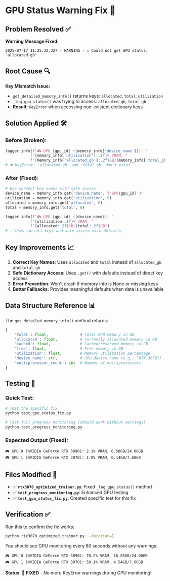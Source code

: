 # GPU Status Warning Fix 🔧

## Problem Resolved ✅

**Warning Message Fixed:**
```
2025-07-17 11:25:32,327 - WARNING - ⚠️ Could not get GPU status: 'allocated_gb'
```

## Root Cause 🔍

**Key Mismatch Issue:**
- `get_detailed_memory_info()` returns keys: `allocated`, `total`, `utilization`
- `_log_gpu_status()` was trying to access: `allocated_gb`, `total_gb`
- **Result**: `KeyError` when accessing non-existent dictionary keys

## Solution Applied 🛠️

### Before (Broken):
```python
logger.info(f"🎮 GPU {gpu_id} ({memory_info['device_name']}): "
           f"{memory_info['utilization']:.1f}% VRAM, "
           f"{memory_info['allocated_gb']:.2f}GB/{memory_info['total_gb']:.2f}GB")
# ❌ KeyError: 'allocated_gb' and 'total_gb' don't exist
```

### After (Fixed):
```python
# Use correct key names with safe access
device_name = memory_info.get('device_name', f'GPU{gpu_id}')
utilization = memory_info.get('utilization', 0)
allocated = memory_info.get('allocated', 0)
total = memory_info.get('total', 0)

logger.info(f"🎮 GPU {gpu_id} ({device_name}): "
           f"{utilization:.1f}% VRAM, "
           f"{allocated:.2f}GB/{total:.2f}GB")
# ✅ Uses correct keys and safe access with defaults
```

## Key Improvements 📈

1. **Correct Key Names**: Uses `allocated` and `total` instead of `allocated_gb` and `total_gb`
2. **Safe Dictionary Access**: Uses `.get()` with defaults instead of direct key access
3. **Error Prevention**: Won't crash if memory info is None or missing keys
4. **Better Fallbacks**: Provides meaningful defaults when data is unavailable

## Data Structure Reference 📊

The `get_detailed_memory_info()` method returns:
```python
{
    'total': float,              # Total GPU memory in GB
    'allocated': float,          # Currently allocated memory in GB  
    'cached': float,             # Cached/reserved memory in GB
    'free': float,               # Free memory in GB
    'utilization': float,        # Memory utilization percentage
    'device_name': str,          # GPU device name (e.g., "RTX 3070")
    'multiprocessor_count': int  # Number of multiprocessors
}
```

## Testing 🧪

### Quick Test:
```bash
# Test the specific fix
python test_gpu_status_fix.py

# Test full progress monitoring (should work without warnings)
python test_progress_monitoring.py
```

### Expected Output (Fixed):
```
🎮 GPU 0 (NVIDIA GeForce RTX 3090): 2.1% VRAM, 0.50GB/24.00GB
🎮 GPU 1 (NVIDIA GeForce RTX 3070): 1.8% VRAM, 0.14GB/7.68GB
```

## Files Modified 📝

- ✅ **`rtx3070_optimized_trainer.py`**: Fixed `_log_gpu_status()` method
- ✅ **`test_progress_monitoring.py`**: Enhanced GPU testing
- ✅ **`test_gpu_status_fix.py`**: Created specific test for this fix

## Verification ✅

Run this to confirm the fix works:
```bash
python rtx3070_optimized_trainer.py --duration=1
```

You should see GPU monitoring every 60 seconds without any warnings:
```
🎮 GPU 0 (NVIDIA GeForce RTX 3090): 70.2% VRAM, 16.85GB/24.00GB
🎮 GPU 1 (NVIDIA GeForce RTX 3070): 59.1% VRAM, 4.54GB/7.68GB
```

**Status**: 🎉 **FIXED** - No more KeyError warnings during GPU monitoring! 
